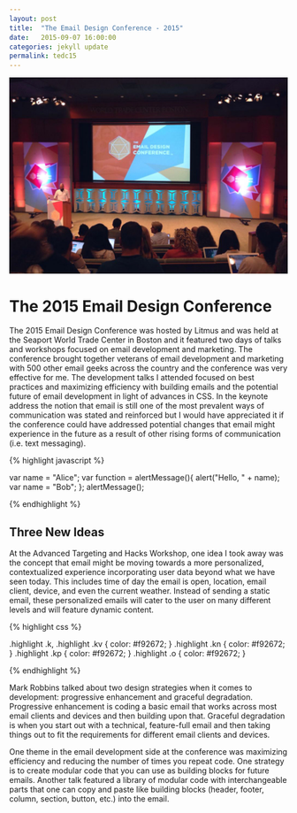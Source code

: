 ```yaml
---
layout: post
title:  "The Email Design Conference - 2015"
date:   2015-09-07 16:00:00
categories: jekyll update
permalink: tedc15
---
```


![The Email Design Conference - 2015](/img/tedc15_mini.jpg)

The 2015 Email Design Conference
================================

The 2015 Email Design Conference was hosted by Litmus and was held at the Seaport World Trade Center in Boston and it featured two days of talks and workshops focused on email development and marketing. The conference brought together veterans of email development and marketing with 500 other email geeks across the country and the conference was very effective for me. The development talks I attended focused on best practices and maximizing efficiency with building emails and the potential future of email development in light of advances in CSS. In the keynote address the notion that email is still one of the most prevalent ways of communication was stated and reinforced but I would have appreciated it if the conference could have addressed potential changes that email might experience in the future as a result of other rising forms of communication (i.e. text messaging).

{% highlight javascript %}

var name = "Alice";
var function = alertMessage(){
  alert("Hello, " + name);
  var name = "Bob";
};
alertMessage();

{% endhighlight %}

## Three New Ideas

At the Advanced Targeting and Hacks Workshop, one idea I took away was the concept that email might be moving towards a more personalized, contextualized experience incorporating user data beyond what we have seen today. This includes time of day the email is open, location, email client, device, and even the current weather. Instead of sending a static email, these personalized emails will cater to the user on many different levels and will feature dynamic content.

{% highlight css %}

.highlight .k, .highlight .kv {
  color: #f92672;
}
.highlight .kn {
  color: #f92672;
}
.highlight .kp {
  color: #f92672;
}
.highlight .o {
  color: #f92672;
}

{% endhighlight %}

Mark Robbins talked about two design strategies when it comes to development: progressive enhancement and graceful degradation. Progressive enhancement is coding a basic email that works across most email clients and devices and then building upon that. Graceful degradation is when you start out with a technical, feature-full email and then taking things out to fit the requirements for different email clients and devices.

One theme in the email development side at the conference was maximizing efficiency and reducing the number of times you repeat code. One strategy is to create modular code that you can use as building blocks for future emails. Another talk featured a library of modular code with interchangeable parts that one can copy and paste like building blocks (header, footer, column, section, button, etc.) into the email.